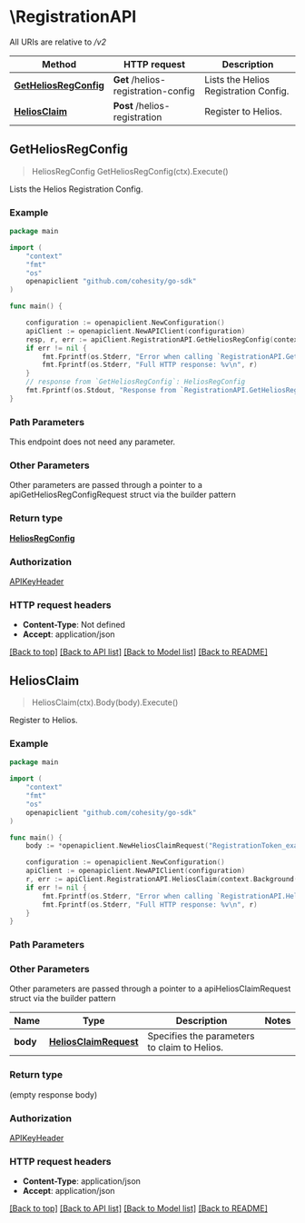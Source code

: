 # \RegistrationAPI

All URIs are relative to */v2*

Method | HTTP request | Description
------------- | ------------- | -------------
[**GetHeliosRegConfig**](RegistrationAPI.md#GetHeliosRegConfig) | **Get** /helios-registration-config | Lists the Helios Registration Config.
[**HeliosClaim**](RegistrationAPI.md#HeliosClaim) | **Post** /helios-registration | Register to Helios.



## GetHeliosRegConfig

> HeliosRegConfig GetHeliosRegConfig(ctx).Execute()

Lists the Helios Registration Config.



### Example

```go
package main

import (
	"context"
	"fmt"
	"os"
	openapiclient "github.com/cohesity/go-sdk"
)

func main() {

	configuration := openapiclient.NewConfiguration()
	apiClient := openapiclient.NewAPIClient(configuration)
	resp, r, err := apiClient.RegistrationAPI.GetHeliosRegConfig(context.Background()).Execute()
	if err != nil {
		fmt.Fprintf(os.Stderr, "Error when calling `RegistrationAPI.GetHeliosRegConfig``: %v\n", err)
		fmt.Fprintf(os.Stderr, "Full HTTP response: %v\n", r)
	}
	// response from `GetHeliosRegConfig`: HeliosRegConfig
	fmt.Fprintf(os.Stdout, "Response from `RegistrationAPI.GetHeliosRegConfig`: %v\n", resp)
}
```

### Path Parameters

This endpoint does not need any parameter.

### Other Parameters

Other parameters are passed through a pointer to a apiGetHeliosRegConfigRequest struct via the builder pattern


### Return type

[**HeliosRegConfig**](HeliosRegConfig.md)

### Authorization

[APIKeyHeader](../README.md#APIKeyHeader)

### HTTP request headers

- **Content-Type**: Not defined
- **Accept**: application/json

[[Back to top]](#) [[Back to API list]](../README.md#documentation-for-api-endpoints)
[[Back to Model list]](../README.md#documentation-for-models)
[[Back to README]](../README.md)


## HeliosClaim

> HeliosClaim(ctx).Body(body).Execute()

Register to Helios.



### Example

```go
package main

import (
	"context"
	"fmt"
	"os"
	openapiclient "github.com/cohesity/go-sdk"
)

func main() {
	body := *openapiclient.NewHeliosClaimRequest("RegistrationToken_example") // HeliosClaimRequest | Specifies the parameters to claim to Helios.

	configuration := openapiclient.NewConfiguration()
	apiClient := openapiclient.NewAPIClient(configuration)
	r, err := apiClient.RegistrationAPI.HeliosClaim(context.Background()).Body(body).Execute()
	if err != nil {
		fmt.Fprintf(os.Stderr, "Error when calling `RegistrationAPI.HeliosClaim``: %v\n", err)
		fmt.Fprintf(os.Stderr, "Full HTTP response: %v\n", r)
	}
}
```

### Path Parameters



### Other Parameters

Other parameters are passed through a pointer to a apiHeliosClaimRequest struct via the builder pattern


Name | Type | Description  | Notes
------------- | ------------- | ------------- | -------------
 **body** | [**HeliosClaimRequest**](HeliosClaimRequest.md) | Specifies the parameters to claim to Helios. | 

### Return type

 (empty response body)

### Authorization

[APIKeyHeader](../README.md#APIKeyHeader)

### HTTP request headers

- **Content-Type**: application/json
- **Accept**: application/json

[[Back to top]](#) [[Back to API list]](../README.md#documentation-for-api-endpoints)
[[Back to Model list]](../README.md#documentation-for-models)
[[Back to README]](../README.md)


